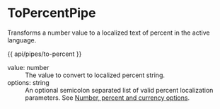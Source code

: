 <!-- ======================================================================
--- Search engine
title:          ToPercentPipe
keywords:       ToPercentPipe
description:    ToPercentPipe.
--- Menu system
order:          30
text:           ToPercentPipe
hidden:         false
umbel:          false
--- Page properties
id:             
document:       
layout:         layout-2-left
$-left:         #side-menu
searchable:     true
--- Side menu
side-menu-root:     /api
side-menu-header:   API
side-menu-top:      
side-menu-depth:    2
======================================================================= -->

# ToPercentPipe

Transforms a number value to a localized text of percent in the active language.

{{ api/pipes/to-percent }}

<dl>
  <dt>
    value<span class="js-type">: number</span>
  </dt>
  <dd>
    The value to convert to localized percent string.
  </dd>
  <dt>
    options<span class="js-type">: string</span>
  </dt>
  <dd>
    An optional semicolon separated list of valid percent localization parameters.
    See <a href="/documentation/localization/options">Number, percent and currency options</a>.
  </dd>
</dl>
